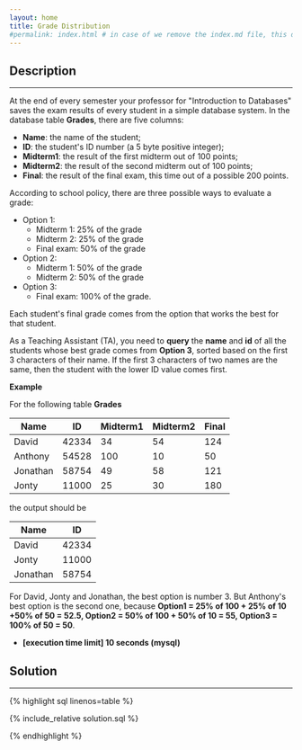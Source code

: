 ```yaml
---
layout: home
title: Grade Distribution
#permalink: index.html # in case of we remove the index.md file, this doc will be the index page
---
```


<div class="row">
<div class="columnStmt" markdown="1">

## Description

---

At the end of every semester your professor for "Introduction to Databases" saves the exam results of every student in a simple database system. In the database table **Grades**, there are five columns:

- **Name**: the name of the student;
- **ID**: the student's ID number (a 5 byte positive integer);
- **Midterm1**: the result of the first midterm out of 100 points;
- **Midterm2**: the result of the second midterm out of 100 points;
- **Final**: the result of the final exam, this time out of a possible 200 points.

According to school policy, there are three possible ways to evaluate a grade:

- Option 1:
  - Midterm 1: 25% of the grade
  - Midterm 2: 25% of the grade
  - Final exam: 50% of the grade
- Option 2:
  - Midterm 1: 50% of the grade
  - Midterm 2: 50% of the grade
- Option 3:
  - Final exam: 100% of the grade.

Each student's final grade comes from the option that works the best for that student.

As a Teaching Assistant (TA), you need to **query** the **name** and **id** of all the students whose best grade comes from **Option 3**, sorted based on the first 3 characters of their name. If the first 3 characters of two names are the same, then the student with the lower ID value comes first.

**Example**

For the following table **Grades**

| Name     | ID    | Midterm1 | Midterm2 | Final |
| -------- | ----- | -------- | -------- | ----- |
| David    | 42334 | 34       | 54       | 124   |
| Anthony  | 54528 | 100      | 10       | 50    |
| Jonathan | 58754 | 49       | 58       | 121   |
| Jonty    | 11000 | 25       | 30       | 180   |

the output should be

| Name     | ID    |
| -------- | ----- |
| David    | 42334 |
| Jonty    | 11000 |
| Jonathan | 58754 |

For David, Jonty and Jonathan, the best option is number 3. But Anthony's best option is the second one, because **Option1 = 25% of 100 + 25% of 10 +50% of 50 = 52.5, Option2 = 50% of 100 + 50% of 10 = 55, Option3 = 100% of 50 = 50**.

- **[execution time limit] 10 seconds (mysql)**

</div>
<div class="columnSol" markdown="1">

## Solution

---

{% highlight sql linenos=table %}

{% include_relative solution.sql %}

{% endhighlight %}

</div>
</div>
